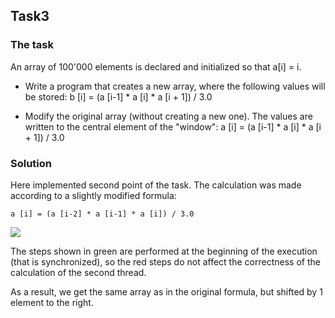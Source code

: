 ## Task3
### The task
An array of 100'000 elements is declared and initialized so that a[i] = i.

- Write a program that creates a new array, where the following values will be stored: b [i] = (a [i-1] * a [i] * a [i + 1]) / 3.0

* Modify the original array (without creating a new one). The values are written to the central element of the "window": a [i] = (a [i-1] * a [i] * a [i + 1]) / 3.0

### Solution
Here implemented second point of the task. The calculation was made according to a slightly modified formula:
```
a [i] = (a [i-2] * a [i-1] * a [i]) / 3.0
```
![](https://github.com/ilkoch008/OpenMP_tasks/blob/master/task3/steps.png?raw=true)

The steps shown in green are performed at the beginning of the execution (that is synchronized), 
so the red steps do not affect the correctness of the calculation of the second thread.

As a result, we get the same array as in the original formula, but shifted by 1 element to the right.
